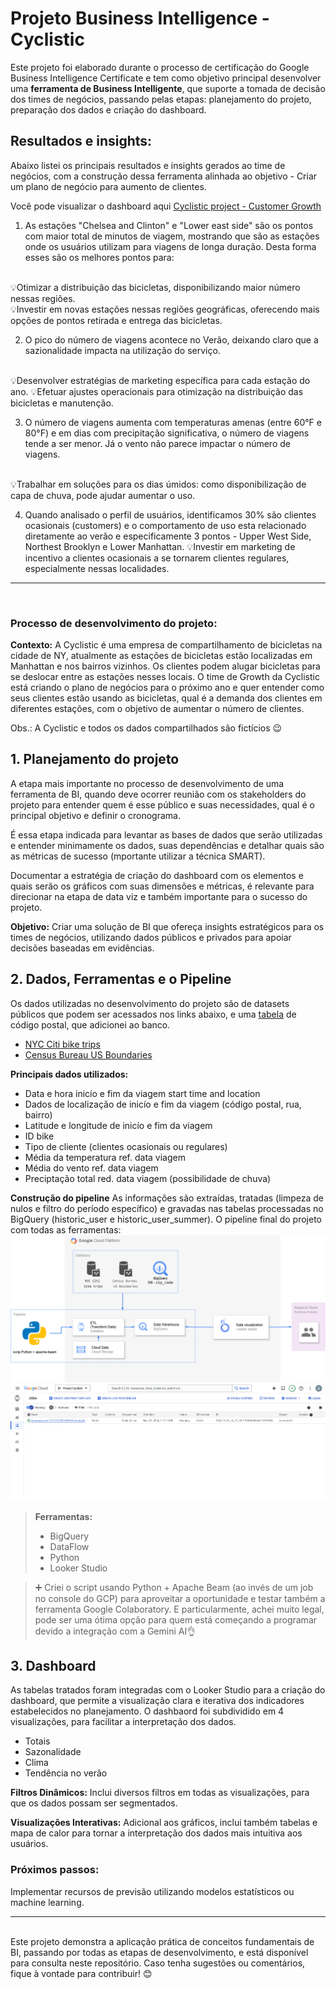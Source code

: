 # Projeto Business Intelligence - Cyclistic

Este projeto foi elaborado durante o processo de certificação do Google Business Intelligence Certificate e tem como objetivo principal desenvolver uma **ferramenta de Business Intelligente**, que suporte a tomada de decisão dos times de negócios, passando pelas etapas: planejamento do projeto, preparação dos dados e criação do dashboard.

## Resultados e insights:
Abaixo listei os principais resultados e insights gerados ao time de negócios, com a construção dessa ferramenta alinhada ao objetivo - Criar um plano de negócio para aumento de clientes.

Você pode visualizar o dashboard aqui [Cyclistic project - Customer Growth](https://lookerstudio.google.com/reporting/b1c9425a-ae76-4759-9f60-082d38b08f5c)

1. As estações "Chelsea and Clinton" e "Lower east side" são os pontos com maior total de minutos de viagem, mostrando que são as estações onde os usuários utilizam para viagens de longa duração. 
Desta forma esses são os melhores pontos para:
<br>
💡Otimizar a distribuição das bicicletas, disponibilizando maior número nessas regiões.
<br>
💡Investir em novas estações nessas regiões geográficas, oferecendo mais opções de pontos retirada e entrega das bicicletas.

2. O pico do número de viagens acontece no Verão, deixando claro que a sazionalidade impacta na utilização do serviço.
<br>
💡Desenvolver estratégias de marketing específica para cada estação do ano.
💡Efetuar ajustes operacionais para otimização na distribuição das bicicletas e manutenção. 

3. O número de viagens aumenta com temperaturas amenas (entre 60°F e 80°F) e em dias com precipitação significativa, o número de viagens tende a ser menor. Já o vento não parece impactar o número de viagens.
<br>
💡Trabalhar em soluções para os dias úmidos: como disponibilização de capa de chuva, pode ajudar aumentar o uso.

4. Quando analisado o perfil de usuários, identificamos 30% são clientes ocasionais (customers) e o comportamento de uso esta relacionado diretamente ao verão e especificamente 3 pontos - Upper West Side, Northest Brooklyn e Lower Manhattan.
💡Investir em marketing de incentivo a clientes ocasionais a se tornarem clientes regulares, especialmente nessas localidades.
-----
<br>

### Processo de desenvolvimento do projeto:
**Contexto:** A Cyclistic é uma empresa de compartilhamento de bicicletas na cidade de NY, atualmente as estações de bicicletas estão localizadas em Manhattan e nos bairros vizinhos. Os clientes podem alugar bicicletas para se deslocar entre as estações nesses locais.
O time de Growth da Cyclistic está criando o plano de negócios para o próximo ano e quer entender como seus clientes estão usando as bicicletas, qual é a demanda dos clientes em diferentes estações, com o objetivo de aumentar o número de clientes.

Obs.: A Cyclistic e todos os dados compartilhados são fictícios 😉

## 1. Planejamento do projeto
A etapa mais importante no processo de desenvolvimento de uma ferramenta de BI, quando deve ocorrer reunião com os stakeholders do projeto para entender quem é esse público e suas necessidades, qual é o principal objetivo e definir o cronograma.

É essa etapa indicada para levantar as bases de dados que serão utilizadas e entender minimamente os dados, suas dependências e detalhar quais são as métricas de sucesso (mportante utilizar a técnica SMART).

Documentar a estratégia de criação do dashboard com os elementos e quais serão os gráficos com suas dimensões e métricas, é relevante para direcionar na etapa de data viz e também importante para o sucesso do projeto.

**Objetivo:** Criar uma solução de BI que ofereça insights estratégicos para os times de negócios, utilizando dados públicos e privados para apoiar decisões baseadas em evidências.

## 2. Dados, Ferramentas e o Pipeline
Os dados utilizadas no desenvolvimento do projeto são de datasets públicos que podem ser acessados nos links abaixo, e uma [tabela](zip_codes.xlsx) de código postal, que adicionei ao banco.
- [NYC Citi bike trips](https://console.cloud.google.com/marketplace/details/city-of-new-york/nyc-citi-bike?project=light-cathode-442210-i5)
- [Census Bureau US Boundaries](https://console.cloud.google.com/marketplace/product/united-states-census-bureau/us-geographic-boundaries?project=light-cathode-442210-i5)

**Principais dados utilizados:**
- Data e hora inicío e fim da viagem start time and location 
- Dados de localização de inicío e fim da viagem (código postal, rua, bairro)
- Latitude e longitude de inicío e fim da viagem 
- ID bike
- Tipo de cliente (clientes ocasionais ou regulares)
- Média da temperatura ref. data viagem
- Média do vento ref. data viagem
- Preciptação total red. data viagem (possibilidade de chuva)

**Construção do pipeline**
As informações são extraídas, tratadas (limpeza de nulos e filtro do período específico) e gravadas nas tabelas processadas no BigQuery (historic_user e historic_user_summer). O pipeline final do projeto com todas as ferramentas:
<img src="img/diagram_cyclistic_project.png">
<br>
<img src="img/job_cyclistic_dataflow.png">

>**Ferramentas:** 
>- BigQuery 
>- DataFlow
>- Python
>- Looker Studio 

>➕ Criei o script usando Python + Apache Beam (ao invés de um job no console do GCP) para aproveitar a oportunidade e testar também a ferramenta Google Colaboratory. E particularmente, achei muito legal, pode ser uma ótima opção para quem está começando a programar devido a integração com a Gemini AI👌

## 3. Dashboard
As tabelas tratados foram integradas com o Looker Studio para a criação do dashboard, que permite a visualização clara e iterativa dos indicadores estabelecidos no planejamento. O dashbaord foi subdividido em 4 visualizações, para facilitar a interpretação dos dados.
- Totais
- Sazonalidade
- Clima
- Tendência no verão

**Filtros Dinâmicos:** Inclui diversos filtros em todas as visualizações, para que os dados possam ser segmentados.

**Visualizações Interativas:** Adicional aos gráficos, inclui também tabelas e mapa de calor para tornar a interpretação dos dados mais intuitiva aos usuários.


### Próximos passos: 
Implementar recursos de previsão utilizando modelos estatísticos ou machine learning.

-----
<br>
Este projeto demonstra a aplicação prática de conceitos fundamentais de BI, passando por todas as etapas de desenvolvimento, e está disponível para consulta neste repositório. Caso tenha sugestões ou comentários, fique à vontade para contribuir! 😊